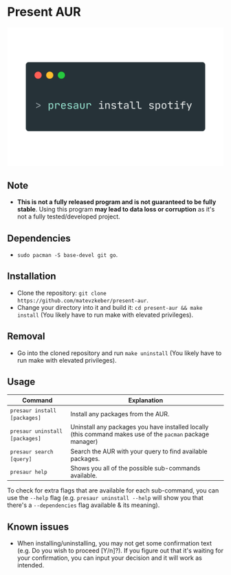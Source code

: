 # Present AUR
![screenshot](media/screenshot-transparent.png)

## Note
- **This is not a fully released program and is not guaranteed to be fully stable**. Using this program **may lead to data loss or corruption** as it's not a fully tested/developed project.

## Dependencies
- `sudo pacman -S base-devel git go`.

## Installation
- Clone the repository: `git clone https://github.com/matevzkeber/present-aur`.
- Change your directory into it and build it: `cd present-aur && make install` (You likely have to run make with elevated privileges).

## Removal
- Go into the cloned repository and run `make uninstall` (You likely have to run make with elevated privileges).

## Usage
|Command    |Explanation
|-----------|--------
|`presaur install [packages]`|Install any packages from the AUR.
|`presaur uninstall [packages]`|Uninstall any packages you have installed locally (this command makes use of the `pacman` package manager)
|`presaur search [query]`|Search the AUR with your query to find available packages.
|`presaur help`|Shows you all of the possible sub-commands available.

To check for extra flags that are available for each sub-command, you can use the `--help` flag (e.g. `presaur uninstall --help` will show you that there's a `--dependencies` flag available & its meaning).

## Known issues
- When installing/uninstalling, you may not get some confirmation text (e.g. Do you wish to proceed [Y/n]?). If you figure out that it's waiting for your confirmation, you can input your decision and it will work as intended.